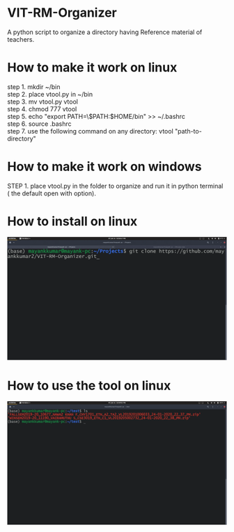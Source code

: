 # VIT-RM-Organizer
A python script to organize a directory having Reference material of teachers.

# How to make it work on linux
step 1. mkdir ~/bin <br>
step 2. place vtool.py in ~/bin<br>
step 3. mv vtool.py vtool<br>
step 4. chmod 777 vtool<br>
step 5. echo "export PATH=\\$PATH:\$HOME/bin" >> ~/.bashrc<br>
step 6. source .bashrc <br>
step 7. use the following command on any directory:  vtool "path-to-directory" <br>

# How to make it work on windows
STEP 1. place vtool.py in the folder to organize and run it in python terminal ( the default open with option).<br>

# How to install on linux
![](https://github.com/mayankkumar2/readmeFiles/raw/master/myimage.gif)

# How to use the tool on linux
![](https://github.com/mayankkumar2/readmeFiles/raw/master/myimage2.gif)
